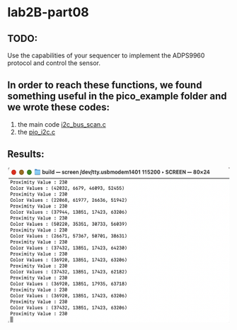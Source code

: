 # lab2B-part08
## TODO:

Use the capabilities of your sequencer to implement the ADPS9960 protocol and control the sensor.

## In order to reach these functions, we found something useful in the pico_example folder and we wrote these codes:
1. the main code [i2c_bus_scan.c](https://github.com/xcyxcyxcyxcy/lab2B-part08/blob/main/code/i2c_bus_scan.c)
2. the [pio_i2c.c](https://github.com/xcyxcyxcyxcy/lab2B-part08/blob/main/code/pio_i2c.c)

## Results:

<div align=center><img width="500" height="350" src="https://github.com/xcyxcyxcyxcy/lab2B-part08/blob/main/proximity%20%26%20color.png"/></div>

